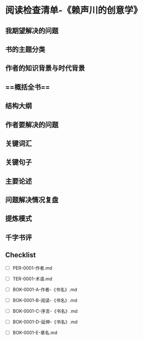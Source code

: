 # 阅读检查清单-《赖声川的创意学》

## 我期望解决的问题

## 书的主题分类

## 作者的知识背景与时代背景

## ==概括全书==

## 结构大纲

## 作者要解决的问题

## 关键词汇

## 关键句子

## 主要论述

## 问题解决情况复盘

## 提炼模式

## 千字书评

## Checklist

* [ ] PER-0001-作者.md
* [ ] TER-0001-术语.md
* [ ] BOK-0001-A-作者-《书名》.md
* [ ] BOK-0001-B-阅读-《书名》.md
* [ ] BOK-0001-C-序言-《书名》.md
* [ ] BOK-0001-D-延伸-《书名》.md
* [ ] BOK-0001-E-章名.md








